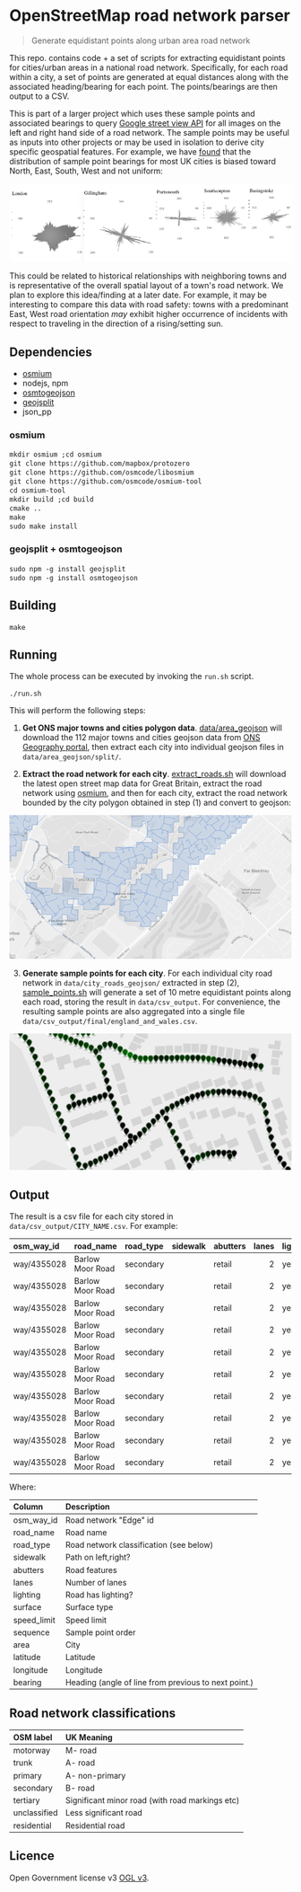 # OpenStreetMap road network parser

> Generate equidistant points along urban area road network

This repo. contains code + a set of scripts for extracting equidistant points
for cities/urban areas in a national road network. Specifically, for each road
within a city, a set of points are generated at equal distances along with the
associated heading/bearing for each point. The points/bearings are then output
to a CSV.

This is part of a larger project which uses these sample points and associated
bearings to query
[Google street view API](https://developers.google.com/maps/documentation/streetview/intro) 
for all images on the left and right hand side of a road network. The sample
points may be useful as inputs into other projects or may be used in isolation
to derive city specific geospatial features. For example, we have
[found](data/csv_output/final/interesting.R) that the distribution of sample
point bearings for most UK cities is biased toward North, East, South, West and
not uniform:

![city sample points distribution](misc/sample_points_dist.png)

This could be related to historical relationships with neighboring towns and
is representative of the overall spatial layout of a town's road network. We
plan to explore this idea/finding at a later date. For example, it may be
interesting to compare this data with road safety: towns with a predominant
East, West road orientation *may* exhibit higher occurrence of incidents with
respect to traveling in the direction of a rising/setting sun.

## Dependencies

* [osmium](http://wiki.openstreetmap.org/wiki/Osmium)
* nodejs, npm
* [osmtogeojson](https://github.com/tyrasd/osmtogeojson)
* [geojsplit](https://www.npmjs.com/package/geojsplit)
* json\_pp

### osmium

```
mkdir osmium ;cd osmium
git clone https://github.com/mapbox/protozero
git clone https://github.com/osmcode/libosmium
git clone https://github.com/osmcode/osmium-tool
cd osmium-tool
mkdir build ;cd build
cmake ..
make
sudo make install
```

### geojsplit + osmtogeojson

```
sudo npm -g install geojsplit
sudo npm -g install osmtogeojson
```

## Building

```
make
```

## Running

The whole process can be executed by invoking the `run.sh` script.

```
./run.sh
```

This will perform the following steps:

1) **Get ONS major towns and cities polygon data**. 
[data/area\_geojson](data/area_geojson/split.sh) will download the 112 major 
towns and cities geojson data from 
[ONS Geography portal](http://geoportal.statistics.gov.uk/datasets/major-towns-and-cities-december-2015-boundaries),
then extract each city into individual geojson files in `data/area_geojson/split/`.

2) **Extract the road network for each city**. 
[extract\_roads.sh](extract_roads.sh) will download the latest open street map
data for Great Britain, extract the road network using 
[osmium](http://wiki.openstreetmap.org/wiki/Osmium), and then for each city,
extract the road network bounded by the city polygon obtained in step (1) and 
convert to geojson:

!["Roads within a city"](misc/roads_in_city.png)

3) **Generate sample points for each city**. 
For each individual city road network in `data/city_roads_geojson/`
extracted in step (2), [sample\_points.sh](sample_points.sh) will generate a set
of 10 metre equidistant points along each road, storing the result in 
`data/csv_output`. For convenience, the resulting sample points are also 
aggregated into a single file `data/csv_output/final/england_and_wales.csv`.

!["Points along a road"](misc/points_along_road.png)

## Output

The result is a csv file for each city stored in 
`data/csv_output/CITY_NAME.csv`. For example:

|osm_way_id  |road_name        |road_type |sidewalk |abutters | lanes|lighting |surface | speed_limit| sequence|area       | latitude| longitude| bearing|
|:-----------|:----------------|:---------|:--------|:--------|-----:|:--------|:-------|-----------:|--------:|:----------|--------:|---------:|-------:|
|way/4355028 |Barlow Moor Road |secondary |         |retail   |     2|yes      |asphalt |          30|       40|Manchester | 53.43965| -2.275101|  170.17|
|way/4355028 |Barlow Moor Road |secondary |         |retail   |     2|yes      |asphalt |          30|       41|Manchester | 53.43957| -2.275076|  170.17|
|way/4355028 |Barlow Moor Road |secondary |         |retail   |     2|yes      |asphalt |          30|       42|Manchester | 53.43948| -2.275051|  170.17|
|way/4355028 |Barlow Moor Road |secondary |         |retail   |     2|yes      |asphalt |          30|       43|Manchester | 53.43939| -2.275026|  170.17|
|way/4355028 |Barlow Moor Road |secondary |         |retail   |     2|yes      |asphalt |          30|       44|Manchester | 53.43931| -2.275001|  170.17|
|way/4355028 |Barlow Moor Road |secondary |         |retail   |     2|yes      |asphalt |          30|       45|Manchester | 53.43922| -2.274976|  170.17|
|way/4355028 |Barlow Moor Road |secondary |         |retail   |     2|yes      |asphalt |          30|       46|Manchester | 53.43913| -2.274951|  170.17|
|way/4355028 |Barlow Moor Road |secondary |         |retail   |     2|yes      |asphalt |          30|       47|Manchester | 53.43905| -2.274925|  170.17|
|way/4355028 |Barlow Moor Road |secondary |         |retail   |     2|yes      |asphalt |          30|       48|Manchester | 53.43896| -2.274897|  158.42|
|way/4355028 |Barlow Moor Road |secondary |         |retail   |     2|yes      |asphalt |          30|       49|Manchester | 53.43889| -2.274844|  151.79|

Where:

|Column      |Description                                          |
|:-----------|:----------------------------------------------------|
|osm_way_id  |Road network "Edge" id                               |
|road_name   |Road name                                            |
|road_type   |Road network classification (see below)              |
|sidewalk    |Path on left,right?                                  |
|abutters    |Road features                                        |
|lanes       |Number of lanes                                      |
|lighting    |Road has lighting?                                   |
|surface     |Surface type                                         |
|speed_limit |Speed limit                                          |
|sequence    |Sample point order                                   |
|area        |City                                                 |
|latitude    |Latitude                                             |
|longitude   |Longitude                                            |
|bearing     |Heading (angle of line from previous to next point.) |
 

## Road network classifications

|OSM label    |UK Meaning                                      |
|:------------|:-----------------------------------------------|
|motorway     |M- road	                                       |
|trunk        |A- road                                         |
|primary      |A- non-primary                                  |
|secondary    |B- road                                         |
|tertiary     |Significant minor road (with road markings etc) |
|unclassified |Less significant road                           |
|residential  |Residential road                                |

## Licence

Open Government license v3 [OGL v3](http://www.nationalarchives.gov.uk/doc/open-government-licence/version/3/).
